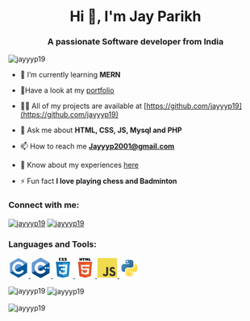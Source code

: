 <h1 align="center">Hi 👋, I'm Jay Parikh</h1>
<h3 align="center">A passionate Software developer from India</h3>

<p align="left"> <img src="https://komarev.com/ghpvc/?username=jayyyp19&label=Profile%20views&color=brightgreen&style=flat" alt="jayyyp19" /> </p>


- 🌱 I’m currently learning **MERN**

- 🤝Have a look at my [portfolio](https://jayyyp19.github.io/portfolio/)

- 👨‍💻 All of my projects are available at [https://github.com/jayyyp19](https://github.com/jayyyp19)

- 💬 Ask me about **HTML, CSS, JS, Mysql and PHP**

- 📫 How to reach me **Jayyyp2001@gmail.com**


- 📄 Know about my experiences [here](https://drive.google.com/file/d/16nMHsUlzXB2QTIg38wHVRAEBIMLHelnE/view?usp=drivesdk)

- ⚡ Fun fact **I love playing chess and Badminton**

<h3 align="left">Connect with me:</h3>
<p align="left">
<a href="https://twitter.com/jayyyp19" target="blank"><img align="center" src="https://raw.githubusercontent.com/rahuldkjain/github-profile-readme-generator/master/src/images/icons/Social/twitter.svg" alt="jayyyp19" height="30" width="40" /></a>
<a href="https://linkedin.com/in/jayyyp19" target="blank"><img align="center" src="https://raw.githubusercontent.com/rahuldkjain/github-profile-readme-generator/master/src/images/icons/Social/linked-in-alt.svg" alt="jayyyp19" height="30" width="40" /></a>
</p>

<h3 align="left">Languages and Tools:</h3>
<p align="left"> <a href="https://www.cprogramming.com/" target="_blank" rel="noreferrer"> <img src="https://raw.githubusercontent.com/devicons/devicon/master/icons/c/c-original.svg" alt="c" width="40" height="40"/> </a> <a href="https://www.w3schools.com/cpp/" target="_blank" rel="noreferrer"> <img src="https://raw.githubusercontent.com/devicons/devicon/master/icons/cplusplus/cplusplus-original.svg" alt="cplusplus" width="40" height="40"/> </a> <a href="https://www.w3schools.com/css/" target="_blank" rel="noreferrer"> <img src="https://raw.githubusercontent.com/devicons/devicon/master/icons/css3/css3-original-wordmark.svg" alt="css3" width="40" height="40"/> </a> <a href="https://www.w3.org/html/" target="_blank" rel="noreferrer"> <img src="https://raw.githubusercontent.com/devicons/devicon/master/icons/html5/html5-original-wordmark.svg" alt="html5" width="40" height="40"/> </a> <a href="https://developer.mozilla.org/en-US/docs/Web/JavaScript" target="_blank" rel="noreferrer"> <img src="https://raw.githubusercontent.com/devicons/devicon/master/icons/javascript/javascript-original.svg" alt="javascript" width="40" height="40"/> </a> <a href="https://www.python.org" target="_blank" rel="noreferrer"> <img src="https://raw.githubusercontent.com/devicons/devicon/master/icons/python/python-original.svg" alt="python" width="40" height="40"/> </a> </p>

<p><img align="left" src="https://github-readme-stats.vercel.app/api/top-langs?username=jayyyp19&show_icons=true&locale=en&layout=compact" alt="jayyyp19" /></p>

<p>&nbsp;<img align="center" src="https://github-readme-stats.vercel.app/api?username=jayyyp19&show_icons=true&locale=en" alt="jayyyp19" /></p>

<p><img align="center" src="https://github-readme-streak-stats.herokuapp.com/?user=jayyyp19&" alt="jayyyp19" /></p>
